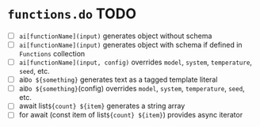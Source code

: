 # `functions.do` TODO

- [ ] `ai[functionName](input)` generates object without schema
- [ ] `ai[functionName](input)` generates object with schema if defined in `Functions` collection
- [ ] `ai[functionName](input, config)` overrides `model`, `system`, `temperature`, `seed`, etc.
- [ ] ai`Do ${something}` generates text as a tagged template literal
- [ ] ai`Do ${something}`(config) overrides `model`, `system`, `temperature`, `seed`, etc.
- [ ] await list`${count} ${item}` generates a string array
- [ ] for await (const item of list`${count} ${item}`) provides async iterator
